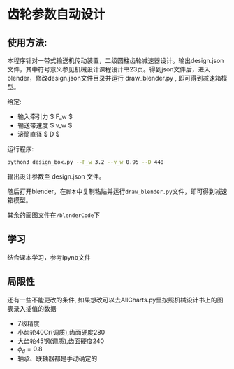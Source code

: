 # 齿轮参数自动设计

## 使用方法:

本程序针对一带式输送机传动装置，二级圆柱齿轮减速器设计。输出design.json文件，其中符号意义参见机械设计课程设计书23页。得到json文件后，进入blender，修改design.json文件目录并运行 draw_blender.py , 即可得到减速箱模型。

给定:

* 输入牵引力 $ F_w $
* 输送带速度 $ v_w $
* 滚筒直径 $ D $

运行程序:

```zsh
python3 design_box.py --F_w 3.2 --v_w 0.95 --D 440
```

输出设计参数至 design.json 文件。

随后打开blender，在`脚本`中复制粘贴并运行`draw_blender.py`文件，即可得到减速箱模型。

其余的画图文件在`/blenderCode`下

## 学习

结合课本学习，参考ipynb文件

## 局限性

还有一些不能更改的条件, 如果想改可以去AllCharts.py里按照机械设计书上的图表录入插值的数据

* 7级精度
* 小齿轮40Cr(调质),齿面硬度280
* 大齿轮45钢(调质),齿面硬度240
* $\phi_d=0.8$
* 轴承、联轴器都是手动确定的